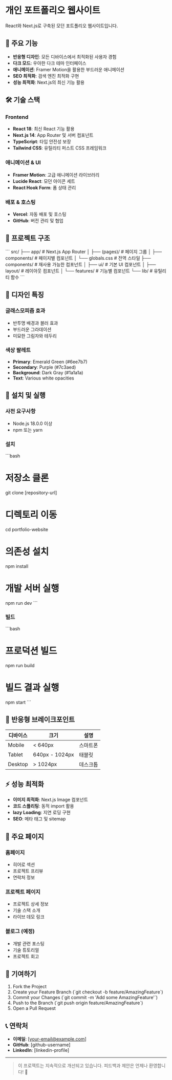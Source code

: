 # 개인 포트폴리오 웹사이트

React와 Next.js로 구축된 모던 포트폴리오 웹사이트입니다.

## 🚀 주요 기능

- **반응형 디자인**: 모든 디바이스에서 최적화된 사용자 경험
- **다크 모드**: 우아한 다크 테마 인터페이스
- **애니메이션**: Framer Motion을 활용한 부드러운 애니메이션
- **SEO 최적화**: 검색 엔진 최적화 구현
- **성능 최적화**: Next.js의 최신 기능 활용

## 🛠️ 기술 스택

### Frontend
- **React 18**: 최신 React 기능 활용
- **Next.js 14**: App Router 및 서버 컴포넌트
- **TypeScript**: 타입 안전성 보장
- **Tailwind CSS**: 유틸리티 퍼스트 CSS 프레임워크

### 애니메이션 & UI
- **Framer Motion**: 고급 애니메이션 라이브러리
- **Lucide React**: 모던 아이콘 세트
- **React Hook Form**: 폼 상태 관리

### 배포 & 호스팅
- **Vercel**: 자동 배포 및 호스팅
- **GitHub**: 버전 관리 및 협업

## 📁 프로젝트 구조

\`\`\`
src/
├── app/                    # Next.js App Router
│   ├── (pages)/           # 페이지 그룹
│   ├── components/        # 페이지별 컴포넌트
│   └── globals.css        # 전역 스타일
├── components/            # 재사용 가능한 컴포넌트
│   ├── ui/               # 기본 UI 컴포넌트
│   ├── layout/           # 레이아웃 컴포넌트
│   └── features/         # 기능별 컴포넌트
└── lib/                  # 유틸리티 함수
\`\`\`

## 🎨 디자인 특징

### 글래스모피즘 효과
- 반투명 배경과 블러 효과
- 부드러운 그라데이션
- 미묘한 그림자와 테두리

### 색상 팔레트
- **Primary**: Emerald Green (#6ee7b7)
- **Secondary**: Purple (#7c3aed)
- **Background**: Dark Gray (#1a1a1a)
- **Text**: Various white opacities

## 🔧 설치 및 실행

### 사전 요구사항
- Node.js 18.0.0 이상
- npm 또는 yarn

### 설치
\`\`\`bash
# 저장소 클론
git clone [repository-url]

# 디렉토리 이동
cd portfolio-website

# 의존성 설치
npm install

# 개발 서버 실행
npm run dev
\`\`\`

### 빌드
\`\`\`bash
# 프로덕션 빌드
npm run build

# 빌드 결과 실행
npm start
\`\`\`

## 📱 반응형 브레이크포인트

| 디바이스 | 크기 | 설명 |
|---------|------|------|
| Mobile | < 640px | 스마트폰 |
| Tablet | 640px - 1024px | 태블릿 |
| Desktop | > 1024px | 데스크톱 |

## ⚡ 성능 최적화

- **이미지 최적화**: Next.js Image 컴포넌트
- **코드 스플리팅**: 동적 import 활용
- **lazy Loading**: 지연 로딩 구현
- **SEO**: 메타 태그 및 sitemap

## 🌟 주요 페이지

### 홈페이지
- 히어로 섹션
- 프로젝트 프리뷰
- 연락처 정보

### 프로젝트 페이지
- 프로젝트 상세 정보
- 기술 스택 소개
- 라이브 데모 링크

### 블로그 (예정)
- 개발 관련 포스팅
- 기술 튜토리얼
- 프로젝트 회고

## 🤝 기여하기

1. Fork the Project
2. Create your Feature Branch (\`git checkout -b feature/AmazingFeature\`)
3. Commit your Changes (\`git commit -m 'Add some AmazingFeature'\`)
4. Push to the Branch (\`git push origin feature/AmazingFeature\`)
5. Open a Pull Request

## 📞 연락처

- **이메일**: [your-email@example.com]
- **GitHub**: [github-username]
- **LinkedIn**: [linkedin-profile]

---

> 이 프로젝트는 지속적으로 개선되고 있습니다. 피드백과 제안은 언제나 환영합니다! 🚀